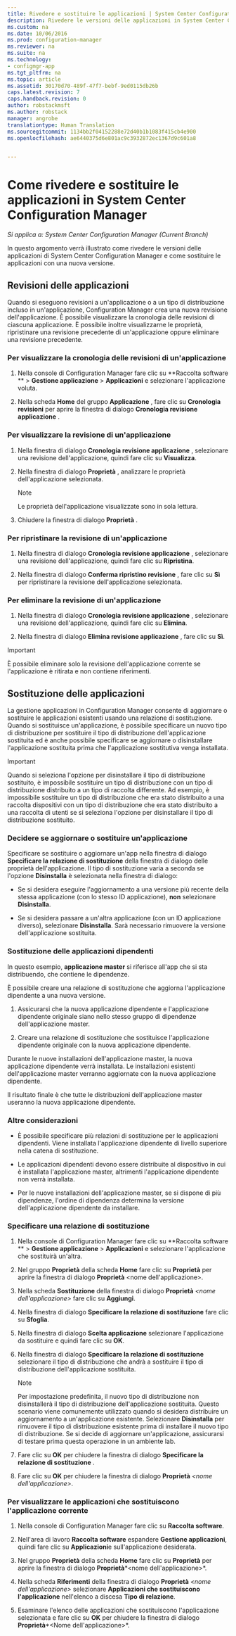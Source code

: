```yaml
---
title: Rivedere e sostituire le applicazioni | System Center Configuration Manager
description: Rivedere le versioni delle applicazioni in System Center Configuration Manager e sostituire le applicazioni.
ms.custom: na
ms.date: 10/06/2016
ms.prod: configuration-manager
ms.reviewer: na
ms.suite: na
ms.technology:
- configmgr-app
ms.tgt_pltfrm: na
ms.topic: article
ms.assetid: 30170d70-489f-47f7-bebf-9ed0115db26b
caps.latest.revision: 7
caps.handback.revision: 0
author: robstackmsft
ms.author: robstack
manager: angrobe
translationtype: Human Translation
ms.sourcegitcommit: 1134bb2f04152288e72d40b1b1083f415cb4e900
ms.openlocfilehash: ae6440375d6e801ac9c3932872ec1367d9c601a8


---
```

# <a name="how-to-revise-and-supersede-applications-in-system-center-configuration-manager"></a>Come rivedere e sostituire le applicazioni in System Center Configuration Manager

*Si applica a: System Center Configuration Manager (Current Branch)*

In questo argomento verrà illustrato come rivedere le versioni delle applicazioni di System Center Configuration Manager e come sostituire le applicazioni con una nuova versione.  

##  <a name="application-revisions"></a>Revisioni delle applicazioni  
 Quando si eseguono revisioni a un'applicazione o a un tipo di distribuzione incluso in un'applicazione, Configuration Manager crea una nuova revisione dell'applicazione. È possibile visualizzare la cronologia delle revisioni di ciascuna applicazione. È possibile inoltre visualizzarne le proprietà, ripristinare una revisione precedente di un'applicazione oppure eliminare una revisione precedente.  

### <a name="to-display-an-application-revision-history"></a>Per visualizzare la cronologia delle revisioni di un'applicazione  

1.  Nella console di Configuration Manager fare clic su **Raccolta software ** > **Gestione applicazione** > **Applicazioni** e selezionare l'applicazione voluta.  

3.  Nella scheda **Home** del gruppo **Applicazione** , fare clic su **Cronologia revisioni** per aprire la finestra di dialogo **Cronologia revisione applicazione** .  

### <a name="to-view-an-application-revision"></a>Per visualizzare la revisione di un'applicazione  

1.  Nella finestra di dialogo **Cronologia revisione applicazione** , selezionare una revisione dell'applicazione, quindi fare clic su **Visualizza**.  

2.  Nella finestra di dialogo **Proprietà** , analizzare le proprietà dell'applicazione selezionata.  

    > [!NOTE]  
    >  Le proprietà dell'applicazione visualizzate sono in sola lettura.  

3.  Chiudere la finestra di dialogo **Proprietà** .  

### <a name="to-restore-an-application-revision"></a>Per ripristinare la revisione di un'applicazione  

1.  Nella finestra di dialogo **Cronologia revisione applicazione** , selezionare una revisione dell'applicazione, quindi fare clic su **Ripristina**.  

2.  Nella finestra di dialogo **Conferma ripristino revisione** , fare clic su **Sì** per ripristinare la revisione dell'applicazione selezionata.  

### <a name="to-delete-an-application-revision"></a>Per eliminare la revisione di un'applicazione  

1.  Nella finestra di dialogo **Cronologia revisione applicazione** , selezionare una revisione dell'applicazione, quindi fare clic su **Elimina**.  

2.  Nella finestra di dialogo **Elimina revisione applicazione** , fare clic su **Sì**.  

> [!IMPORTANT]  
>  È possibile eliminare solo la revisione dell'applicazione corrente se l'applicazione è ritirata e non contiene riferimenti.  

##  <a name="application-supersedence"></a>Sostituzione delle applicazioni  
 La gestione applicazioni in Configuration Manager consente di aggiornare o sostituire le applicazioni esistenti usando una relazione di sostituzione. Quando si sostituisce un'applicazione, è possibile specificare un nuovo tipo di distribuzione per sostituire il tipo di distribuzione dell'applicazione sostituita ed è anche possibile specificare se aggiornare o disinstallare l'applicazione sostituita prima che l'applicazione sostitutiva venga installata.  

> [!IMPORTANT]  
>  Quando si seleziona l'opzione per disinstallare il tipo di distribuzione sostituito, è impossibile sostituire un tipo di distribuzione con un tipo di distribuzione distribuito a un tipo di raccolta differente.  Ad esempio, è impossibile sostituire un tipo di distribuzione che era stato distribuito a una raccolta dispositivi con un tipo di distribuzione che era stato distribuito a una raccolta di utenti se si seleziona l'opzione per disinstallare il tipo di distribuzione sostituito.  

### <a name="decide-whether-to-upgrade-or-replace-an-application"></a>Decidere se aggiornare o sostituire un'applicazione  
 Specificare se sostituire o aggiornare un'app nella finestra di dialogo **Specificare la relazione di sostituzione** della finestra di dialogo delle proprietà dell'applicazione. Il tipo di sostituzione varia a seconda se l'opzione **Disinstalla** è selezionata nella finestra di dialogo:  

-   Se si desidera eseguire l'aggiornamento a una versione più recente della stessa applicazione (con lo stesso ID applicazione), **non** selezionare **Disinstalla**.  

-   Se si desidera passare a un'altra applicazione (con un ID applicazione diverso), selezionare **Disinstalla**. Sarà necessario rimuovere la versione dell'applicazione sostituita.  

### <a name="superseding-dependent-applications"></a>Sostituzione delle applicazioni dipendenti  
 In questo esempio, **applicazione master** si riferisce all'app che si sta distribuendo, che contiene le dipendenze.  

 È possibile creare una relazione di sostituzione che aggiorna l'applicazione dipendente a una nuova versione.  

1.  Assicurarsi che la nuova applicazione dipendente e l'applicazione dipendente originale siano nello stesso gruppo di dipendenze dell'applicazione master.  

2.  Creare una relazione di sostituzione che sostituisce l'applicazione dipendente originale con la nuova applicazione dipendente.  

 Durante le nuove installazioni dell'applicazione master, la nuova applicazione dipendente verrà installata. Le installazioni esistenti dell'applicazione master verranno aggiornate con la nuova applicazione dipendente.  

 Il risultato finale è che tutte le distribuzioni dell'applicazione master useranno la nuova applicazione dipendente.  

### <a name="further-considerations"></a>Altre considerazioni  

-   È possibile specificare più relazioni di sostituzione per le applicazioni dipendenti. Viene installata l'applicazione dipendente di livello superiore nella catena di sostituzione.  

-   Le applicazioni dipendenti devono essere distribuite al dispositivo in cui è installata l'applicazione master, altrimenti l'applicazione dipendente non verrà installata.  

-   Per le nuove installazioni dell'applicazione master, se si dispone di più dipendenze, l'ordine di dipendenza determina la versione dell'applicazione dipendente da installare.  

### <a name="specify-a-supersedence-relationship"></a>Specificare una relazione di sostituzione  

1.  Nella console di Configuration Manager fare clic su **Raccolta software ** > **Gestione applicazione** > **Applicazioni** e selezionare l'applicazione che sostituirà un'altra.  

3.  Nel gruppo **Proprietà** della scheda **Home** fare clic su **Proprietà** per aprire la finestra di dialogo **Proprietà** <nome dell'applicazione>.  

4.  Nella scheda **Sostituzione** della finestra di dialogo **Proprietà** *<nome dell'applicazione\>* fare clic su **Aggiungi**.  

5.  Nella finestra di dialogo **Specificare la relazione di sostituzione** fare clic su **Sfoglia**.  

6.  Nella finestra di dialogo **Scelta applicazione** selezionare l'applicazione da sostituire e quindi fare clic su **OK**.  

7.  Nella finestra di dialogo **Specificare la relazione di sostituzione** selezionare il tipo di distribuzione che andrà a sostituire il tipo di distribuzione dell'applicazione sostituita.  

    > [!NOTE]  
    >  Per impostazione predefinita, il nuovo tipo di distribuzione non disinstallerà il tipo di distribuzione dell'applicazione sostituita. Questo scenario viene comunemente utilizzato quando si desidera distribuire un aggiornamento a un'applicazione esistente. Selezionare **Disinstalla** per rimuovere il tipo di distribuzione esistente prima di installare il nuovo tipo di distribuzione. Se si decide di aggiornare un'applicazione, assicurarsi di testare prima questa operazione in un ambiente lab.  

8.  Fare clic su **OK** per chiudere la finestra di dialogo **Specificare la relazione di sostituzione** .  

9. Fare clic su **OK** per chiudere la finestra di dialogo **Proprietà** *<nome dell'applicazione\>*.  

### <a name="to-display-applications-that-supersede-the-current-application"></a>Per visualizzare le applicazioni che sostituiscono l'applicazione corrente  

1.  Nella console di Configuration Manager fare clic su **Raccolta software**.  

2.  Nell'area di lavoro **Raccolta software** espandere **Gestione applicazioni**, quindi fare clic su **Applicazioni**e sull'applicazione desiderata.  

3.  Nel gruppo **Proprietà** della scheda **Home** fare clic su **Proprietà** per aprire la finestra di dialogo **Proprietà***<nome dell'applicazione\>*.  

4.  Nella scheda **Riferimenti** della finestra di dialogo **Proprietà** *<nome dell'applicazione\>* selezionare **Applicazioni che sostituiscono l'applicazione** nell'elenco a discesa **Tipo di relazione**.  

5.  Esaminare l'elenco delle applicazioni che sostituiscono l'applicazione selezionata e fare clic su **OK** per chiudere la finestra di dialogo **Proprietà***<Nome dell'applicazione\>*.  



<!--HONumber=Nov16_HO1-->


